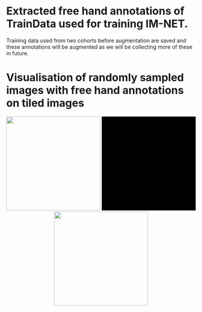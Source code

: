# Extracted free hand annotations of TrainData used for training IM-NET.

Training data used from two cohorts before augmentation are saved and these annotations will be augmented as we will be collecting more of these in future.

# Visualisation of randomly sampled images with free hand annotations on tiled images  

<p align="center">
  
  <img src="../PrepareData/IM-NET/training_material/DCIS_freehand_sampled_pos_img_movie_001.gif" width="250" height="250"/>
  <img src="../PrepareData/IM-NET/training_material/DCIS_freehand_sampled_pos_mask_movie_001.gif" width="250" height="250"/>
  <img src="../PrepareData/IM-NET/training_material/DCIS_freehand_sampled_pos_overlay_movie_001.gif" width="250" height="250"/>
</p>
